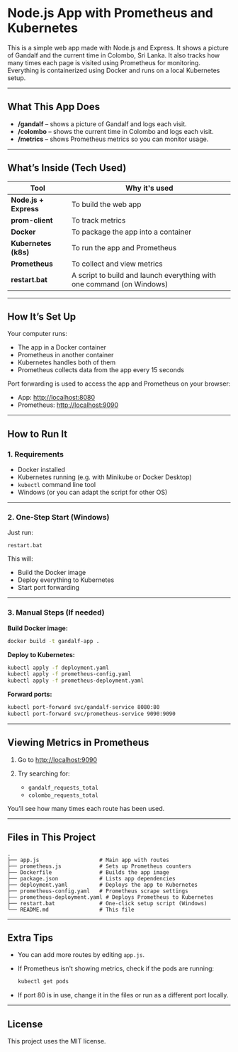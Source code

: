 # Node.js App with Prometheus and Kubernetes

This is a simple web app made with Node.js and Express. It shows a picture of Gandalf and the current time in Colombo, Sri Lanka. It also tracks how many times each page is visited using Prometheus for monitoring. Everything is containerized using Docker and runs on a local Kubernetes setup.

---

## What This App Does

* **/gandalf** – shows a picture of Gandalf and logs each visit.
* **/colombo** – shows the current time in Colombo and logs each visit.
* **/metrics** – shows Prometheus metrics so you can monitor usage.

---

## What’s Inside (Tech Used)

| Tool                  | Why it's used                                                         |
| --------------------- | --------------------------------------------------------------------- |
| **Node.js + Express** | To build the web app                                                  |
| **prom-client**       | To track metrics                                                      |
| **Docker**            | To package the app into a container                                   |
| **Kubernetes (k8s)**  | To run the app and Prometheus                                         |
| **Prometheus**        | To collect and view metrics                                           |
| **restart.bat**       | A script to build and launch everything with one command (on Windows) |

---

## How It’s Set Up

Your computer runs:

* The app in a Docker container
* Prometheus in another container
* Kubernetes handles both of them
* Prometheus collects data from the app every 15 seconds

Port forwarding is used to access the app and Prometheus on your browser:

* App: [http://localhost:8080](http://localhost:8080)
* Prometheus: [http://localhost:9090](http://localhost:9090)

---

## How to Run It

### 1. Requirements

* Docker installed
* Kubernetes running (e.g. with Minikube or Docker Desktop)
* `kubectl` command line tool
* Windows (or you can adapt the script for other OS)

---

### 2. One-Step Start (Windows)

Just run:

```
restart.bat
```

This will:

* Build the Docker image
* Deploy everything to Kubernetes
* Start port forwarding

---

### 3. Manual Steps (If needed)

**Build Docker image:**

```bash
docker build -t gandalf-app .
```

**Deploy to Kubernetes:**

```bash
kubectl apply -f deployment.yaml
kubectl apply -f prometheus-config.yaml
kubectl apply -f prometheus-deployment.yaml
```

**Forward ports:**

```bash
kubectl port-forward svc/gandalf-service 8080:80
kubectl port-forward svc/prometheus-service 9090:9090
```

---

## Viewing Metrics in Prometheus

1. Go to [http://localhost:9090](http://localhost:9090)
2. Try searching for:

   * `gandalf_requests_total`
   * `colombo_requests_total`

You’ll see how many times each route has been used.

---

## Files in This Project

```
.
├── app.js                   # Main app with routes
├── prometheus.js            # Sets up Prometheus counters
├── Dockerfile               # Builds the app image
├── package.json             # Lists app dependencies
├── deployment.yaml          # Deploys the app to Kubernetes
├── prometheus-config.yaml   # Prometheus scrape settings
├── prometheus-deployment.yaml # Deploys Prometheus to Kubernetes
├── restart.bat              # One-click setup script (Windows)
└── README.md                # This file
```

---

## Extra Tips

* You can add more routes by editing `app.js`.
* If Prometheus isn't showing metrics, check if the pods are running:

  ```bash
  kubectl get pods
  ```
* If port 80 is in use, change it in the files or run as a different port locally.

---

## License

This project uses the MIT license.
